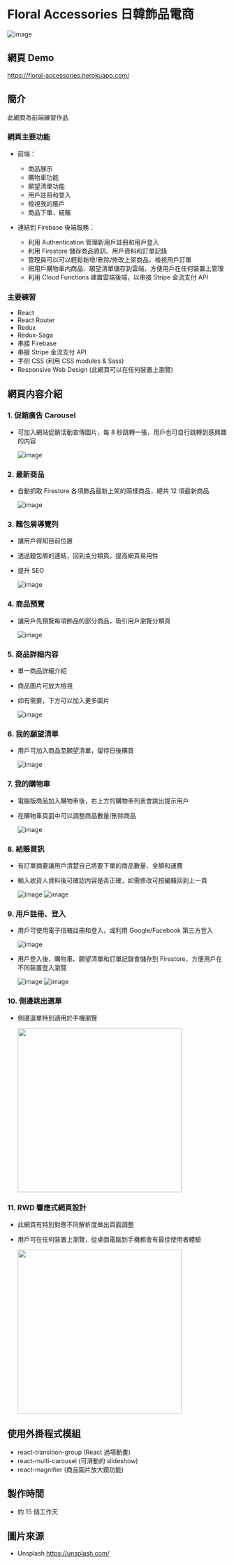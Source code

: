# Floral Accessories 日韓飾品電商

![image](https://github.com/penguinff/readme_pictures/blob/4be7e13869f5da9260c21c8c451702c182656b3a/floral-accessories/homepage5.gif)

## 網頁 Demo

https://floral-accessories.herokuapp.com/

## 簡介

此網頁為前端練習作品

### 網頁主要功能

- 前端：

  - 商品展示
  - 購物車功能
  - 願望清單功能
  - 用戶註冊和登入
  - 檢視我的賬戶
  - 商品下單、結賬

- 連結到 Firebase 後端服務：
  - 利用 Authentication 管理新用戶註冊和用戶登入
  - 利用 Firestore 儲存商品資訊、用戶資料和訂單記錄
  - 管理員可以可以輕鬆新增/刪除/修改上架商品，檢視用戶訂單
  - 把用戶購物車内商品、願望清單儲存到雲端，方便用戶在任何裝置上管理
  - 利用 Cloud Functions 建置雲端後端，以串接 Stripe 金流支付 API

### 主要練習

- React
- React Router
- Redux
- Redux-Saga
- 串接 Firebase
- 串接 Stripe 金流支付 API
- 手刻 CSS (利用 CSS modules & Sass)
- Responsive Web Design (此網頁可以在任何裝置上瀏覽)

## 網頁内容介紹

### 1. 促銷廣告 Carousel

- 可加入網站促銷活動宣傳圖片，每 8 秒跳轉一張，用戶也可自行跳轉到感興趣的内容

  ![image](https://github.com/penguinff/readme_pictures/blob/bb5f466a2b1e53f8dbf005d7da9519687cee986c/floral-accessories/carousel.PNG)

### 2. 最新商品

- 自動抓取 Firestore 各項飾品最新上架的兩樣商品，總共 12 項最新商品

  ![image](https://github.com/penguinff/readme_pictures/blob/bb5f466a2b1e53f8dbf005d7da9519687cee986c/floral-accessories/new_arrival.PNG)

### 3. 麵包屑導覽列

- 讓用戶得知目前位置
- 透過麵包屑的連結，回到主分類頁，提高網頁易用性
- 提升 SEO

  ![image](https://github.com/penguinff/readme_pictures/blob/bb5f466a2b1e53f8dbf005d7da9519687cee986c/floral-accessories/breadcrumb.PNG)

### 4. 商品預覽

- 讓用戶先預覽每項飾品的部分商品，吸引用戶瀏覽分類頁

  ![image](https://github.com/penguinff/readme_pictures/blob/bb5f466a2b1e53f8dbf005d7da9519687cee986c/floral-accessories/shoppage.PNG)

### 5. 商品詳細内容

- 單一商品詳細介紹
- 商品圖片可放大檢視
- 如有需要，下方可以加入更多圖片

  ![image](https://github.com/penguinff/readme_pictures/blob/bb5f466a2b1e53f8dbf005d7da9519687cee986c/floral-accessories/productpage.PNG)

### 6. 我的願望清單

- 用戶可加入商品至願望清單，留待日後購買

  ![image](https://github.com/penguinff/readme_pictures/blob/bb5f466a2b1e53f8dbf005d7da9519687cee986c/floral-accessories/add_wishlist.png)

### 7. 我的購物車

- 電腦版商品加入購物車後，右上方的購物車列表會跳出提示用戶
- 在購物車頁面中可以調整商品數量/刪除商品

  ![image](https://github.com/penguinff/readme_pictures/blob/bb5f466a2b1e53f8dbf005d7da9519687cee986c/floral-accessories/cartpage.PNG)

### 8. 結賬資訊

- 有訂單摘要讓用戶清楚自己將要下單的商品數量、金額和運費
- 輸入收貨人資料後可確認内容是否正確，如需修改可按編輯回到上一頁

  ![image](https://github.com/penguinff/readme_pictures/blob/bb5f466a2b1e53f8dbf005d7da9519687cee986c/floral-accessories/checkoutpage1.PNG)
  ![image](https://github.com/penguinff/readme_pictures/blob/bb5f466a2b1e53f8dbf005d7da9519687cee986c/floral-accessories/checkoutpage2.PNG)

### 9. 用戶註冊、登入

- 用戶可使用電子信箱註冊和登入，或利用 Google/Facebook 第三方登入

  ![image](https://github.com/penguinff/readme_pictures/blob/bb5f466a2b1e53f8dbf005d7da9519687cee986c/floral-accessories/signin_signup_page.PNG)

- 用戶登入後，購物車、願望清單和訂單記錄會儲存到 Firestore，方便用戶在不同裝置登入瀏覽

  ![image](https://github.com/penguinff/readme_pictures/blob/bb5f466a2b1e53f8dbf005d7da9519687cee986c/floral-accessories/wishlist.PNG)
  ![image](https://github.com/penguinff/readme_pictures/blob/bb5f466a2b1e53f8dbf005d7da9519687cee986c/floral-accessories/order_history.PNG)

### 10. 側邊跳出選單

- 側邊選單特別適用於手機瀏覽

  <img src='https://github.com/penguinff/readme_pictures/blob/bb5f466a2b1e53f8dbf005d7da9519687cee986c/floral-accessories/m_sidenav.jpeg' width='375px'/>

### 11. RWD 響應式網頁設計

- 此網頁有特別對應不同解析度做出頁面調整
- 用戶可在任何裝置上瀏覽，從桌面電腦到手機都會有最佳使用者體驗

  <img src='https://github.com/penguinff/readme_pictures/blob/bb5f466a2b1e53f8dbf005d7da9519687cee986c/floral-accessories/m_homepage.jpeg' width='375px'/>

## 使用外掛程式模組

- react-transition-group (React 過場動畫)
- react-multi-carousel (可滑動的 slideshow)
- react-magnifier (商品圖片放大鏡功能)

## 製作時間

- 約 15 個工作天

## 圖片來源

- Unsplash <https://unsplash.com/>

